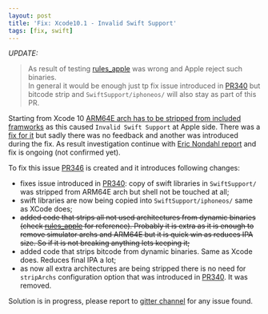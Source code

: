 ```yaml
---
layout: post
title: 'Fix: Xcode10.1 - Invalid Swift Support'
tags: [fix, swift]
---
```

*UPDATE:*  
>As result of testing [rules_apple](https://github.com/bazelbuild/rules_apple/commit/b238ee53afd6c70eed5a9346dbd834f09f96b89f) was wrong and Apple reject such binaries.  
In general it would be enough just tp fix issue introduced in [PR340](https://github.com/MobiVM/robovm/pull/340) but bitcode strip and `SwiftSupport/iphoneos/` will also stay as part of this PR. 

Starting from Xcode 10 [ARM64E arch has to be stripped from included framworks](https://stackoverflow.com/questions/53214530/invalid-swift-support-files-dont-match-xcode-10-1) as this caused `Invalid Swift Support` at Apple side. There was a [fix for it](https://github.com/MobiVM/robovm/pull/340) but sadly there was no feedback and another was introduced during the fix. As result investigation continue with [Eric Nondahl report](https://gitter.im/MobiVM/robovm?at=5c3e25801cb70a372ae35d9a) and fix is ongoing (not confirmed yet).  

To fix this issue [PR346](https://github.com/MobiVM/robovm/pull/346) is created and it introduces following changes:  
* fixes issue introduced in [PR340](https://github.com/MobiVM/robovm/pull/340): copy of swift libraries in `SwiftSupport/` was stripped from ARM64E arch but shell not be touched at all;
* swift libraries are now being copied into `SwiftSupport/iphoneos/` same as XCode does;
* ~~added code that strips all not used architectures from dynamic binaries (check [rules_apple](https://github.com/bazelbuild/rules_apple/commit/b238ee53afd6c70eed5a9346dbd834f09f96b89f) for reference). Probably it is extra as it is enough to remove simulator archs and ARM64E but it is quick win as reduces IPA size. So if it is not breaking anything lets keeping it;~~  
* added code that strips bitcode from dynamic binaries. Same as Xcode does. Reduces final IPA a lot; 
* as now all extra architectures are being stripped there is no need for `stripArchs` configuration option that was introduced in [PR340](https://github.com/MobiVM/robovm/pull/340). It was removed. 

Solution is in progress, please report to [gitter channel](https://gitter.im/MobiVM/robovm) for any issue found.
